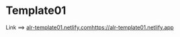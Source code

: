 # Template01
Link ==> [alr-template01.netlify.com](https://alr-template01.netlify.app)https://alr-template01.netlify.app
